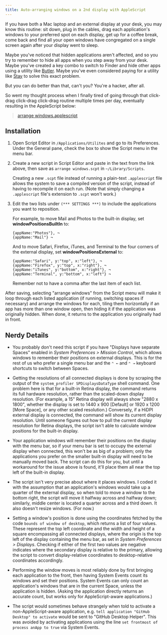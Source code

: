 ```yaml
---
title: Auto-arranging windows on a 2nd display with AppleScript
---
```


If you have both a Mac laptop and an external display at your desk, you may know this routine: sit down, plug in the cables, drag each application's windows to your preferred spot on each display, get up for a coffee break, come back and find all your open windows have congregated on a single screen again after your display went to sleep.

Maybe you've noticed that hidden applications aren't affected, and so you try to remember to hide all apps when you step away from your desk. Maybe you've created a key combo to switch to Finder and hide other apps using a utility like [Butler](https://manytricks.com/butler/). Maybe you've even considered paying for a utility like [Stay](https://cordlessdog.com/stay/) to solve this exact problem.

But you can do better than that, can't you? You're a hacker, after all.

So went my thought process when I finally tired of going through that click-drag click-drag click-drag routine multiple times per day, eventually resulting in the AppleScript below:

> [arrange windows.applescript](https://bitbucket.org/EricFromCanada/ericfromcanada.bitbucket.org/raw/default/applescript/arrange%20windows.applescript)

## Installation

1. Open Script Editor in `/Applications/Utilites` and go to its Preferences. Under the General pane, check the box to show the Script menu in the menu bar.

2. Create a new script in Script Editor and paste in the text from the link above, then save as `arrange windows.scpt` in `~/Library/Scripts`.

	Creating a new `.scpt` file instead of running a plain-text `.applescript` file allows the system to save a compiled version of the script, instead of having to recompile it on each run. (Note that simply changing a `.applescript` file's extension to `.scpt` won't work.)

3. Edit the two lists under `(*** SETTINGS ***)` to include the applications you want to reposition.

	For example, to move Mail and Photos to the built-in display, set **windowPositionsBuiltIn** to:

	```applescript
	{appName:"Photos"}, ¬
	{appName:"Mail"} ¬
	```

	And to move Safari, Firefox, iTunes, and Terminal to the four corners of the external display, set **windowPositionsExternal** to:

	```applescript
	{appName:"Safari", y:"top", x:"left"}, ¬
	{appName:"Firefox", y:"top", x:"right"}, ¬
	{appName:"iTunes", y:"bottom", x:"right"}, ¬
	{appName:"Terminal", y:"bottom", x:"left"} ¬
	```

	Remember not to have a comma after the last item of each list.

After saving, selecting "arrange windows" from the Script menu will make it loop through each listed application (if running, switching spaces if necessary) and arrange the windows for each, tiling them horizontally if an app has more than one window open, then hiding it if the application was originally hidden. When done, it returns to the application you originally had in front.

## Nerdy Details

- You probably don't need this script if you have "Displays have separate Spaces" enabled in _System Preferences > Mission Control_, which allows windows to remember their positions on external displays. This is for the rest of us who prefer a single menu bar and the `⌃ ←` and `⌃ →` keyboard shortcuts to switch between Spaces.

- Getting the resolutions of all connected displays is done by scraping the output of the `system_profiler SPDisplaysDataType` shell command. One problem here is that for a built-in Retina display, the command returns its full hardware resolution, rather than the scaled-down display resolution. (For example, a 15" Retina display will always show "2880 x 1800", whether the display is set to 1440 x 900 [Default] or 1920 x 1200 [More Space], or any other scaled resolution.) Conversely, if a HiDPI external display is connected, the command will show its current display resolution. Until someone figures out how to pull the current display resolution for Retina displays, the script isn't able to calculate window positions for the built-in display.

- Your application windows will remember their positions on the display with the menu bar, so if your menu bar is set to occupy the external display when connected, this won't be as big of a problem; only the applications you prefer on the smaller built-in display will need to be manually moved back. The script can do this for you, but until a workaround for the issue above is found, it'll place them all near the top left of the built-in display.

- The script isn't very precise about where it places windows. I coded it with the assumption that an application's windows would take up a quarter of the external display, so when told to move a window to the bottom right, the script will move it halfway across and halfway down; similarly, middle center is located a quarter across and a third down. It also doesn't resize windows. (For now.)

- Setting a window's position is done using the coordinates fetched by the code `bounds of window of desktop`, which returns a list of four values. These represent the top left coordinate and the width and height of a square encompassing all connected displays, where the origin is the top left of the display containing the menu bar, as set in _System Preferences > Displays_. Checking if either of the first two values are negative indicates where the secondary display is relative to the primary, allowing the script to convert display-relative coordinates to desktop-relative coordinates accordingly.

- Performing the window moves is most reliably done by first bringing each application to the front, then having System Events count its windows and set their positions. System Events can only count an application's windows that are in the current Space, unless the application is hidden. (Asking the application directly returns an accurate count, but works only for AppleScript-aware applications.)

- The script would sometimes behave strangely when told to activate a non-AppleScript-aware application, e.g. `tell application "GitHub Desktop" to activate` would be sent to "GitHub Desktop Helper". This was avoided by activating applications using the line `set frontmost of process anApp to true` via System Events.
